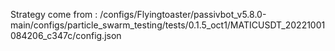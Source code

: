 Strategy come from : /configs/Flyingtoaster/passivbot_v5.8.0-main/configs/particle_swarm_testing/tests/0.1.5_oct1/MATICUSDT_20221001084206_c347c/config.json
